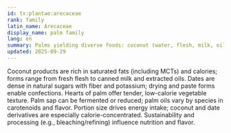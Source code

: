```yaml
---
id: tx:plantae:arecaceae
rank: family
latin_name: Arecaceae
display_name: palm family
lang: en
summary: Palms yielding diverse foods: coconut (water, flesh, milk, oil), date and other palm fruits, hearts of palm, and sap-derived products; this node captures highly varied energy density and use cases.
updated: 2025-09-29
---
```


Coconut products are rich in saturated fats (including MCTs) and calories; forms range from fresh flesh to canned milk and extracted oils. Dates are dense in natural sugars with fiber and potassium; drying and paste forms enable confections. Hearts of palm offer tender, low-calorie vegetable texture. Palm sap can be fermented or reduced; palm oils vary by species in carotenoids and flavor. Portion size drives energy intake; coconut and date derivatives are especially calorie-concentrated. Sustainability and processing (e.g., bleaching/refining) influence nutrition and flavor.
